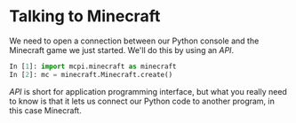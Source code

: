 # Talking to Minecraft

We need to open a connection between our Python console and the Minecraft game we just started. We'll do this by using an *API*.

```python
In [1]: import mcpi.minecraft as minecraft
In [2]: mc = minecraft.Minecraft.create()
```

*API* is short for application programming interface, but what you really need to know is that it lets us connect our Python code to another program, in this case Minecraft.

